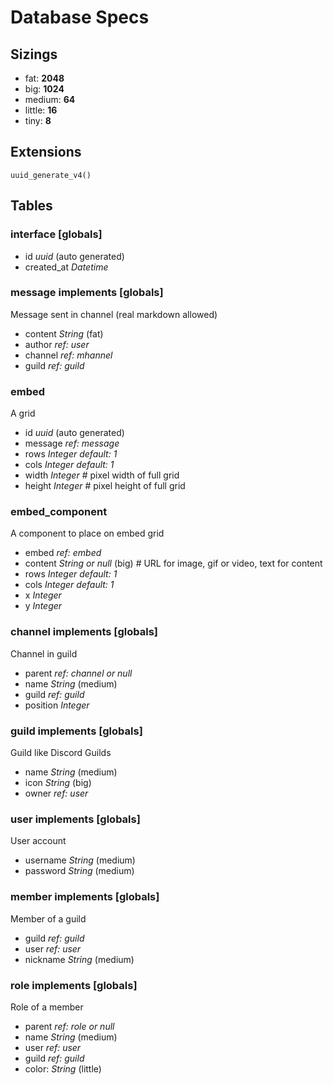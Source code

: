 # Database Specs

## Sizings

- fat: **2048**
- big: **1024**
- medium: **64**
- little: **16**
- tiny: **8**

## Extensions

```
uuid_generate_v4()
```

## Tables

### interface \[globals]

- id *uuid* (auto generated)
- created_at *Datetime*

### message implements \[globals]

Message sent in channel (real markdown allowed)

- content *String* (fat)
- author *ref: user*
- channel *ref: mhannel*
- guild *ref: guild*

### embed

A grid

- id *uuid* (auto generated)
- message *ref: message*
- rows *Integer default: 1*
- cols *Integer default: 1*
- width *Integer* # pixel width of full grid
- height *Integer* # pixel height of full grid

### embed_component

A component to place on embed grid

- embed *ref: embed*
- content *String or null* (big) # URL for image, gif or video, text for content
- rows *Integer default: 1*
- cols *Integer default: 1*
- x *Integer*
- y *Integer*

### channel implements \[globals]

Channel in guild

- parent *ref: channel or null*
- name *String* (medium)
- guild *ref: guild*
- position *Integer*

### guild implements \[globals]

Guild like Discord Guilds

- name *String* (medium)
- icon *String* (big)
- owner *ref: user*

### user implements \[globals]

User account

- username *String* (medium)
- password *String* (medium)

### member implements \[globals]

Member of a guild

- guild *ref: guild*
- user *ref: user*
- nickname *String* (medium)

### role implements \[globals]

Role of a member

- parent *ref: role or null*
- name *String* (medium)
- user *ref: user*
- guild *ref: guild*
- color: *String* (little)
